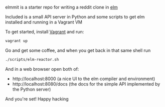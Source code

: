 elmmit is a starter repo for writing a reddit clone in [elm](http://elm-lang.org/)

Included is a small API server in Python and some scripts to get elm installed
and running in a Vagrant VM

To get started, install [Vagrant](https://www.vagrantup.com/) and run:

```bash
vagrant up
```

Go and get some coffee, and when you get back in that same shell run

```bash
./scripts/elm-reactor.sh
```

And in a web browser open both of:

* http://localhost:8000 (a nice UI to the elm compiler and environment)
* http://localhost:8080/docs (the docs for the simple API implemented by the Python server)

And you're set! Happy hacking
